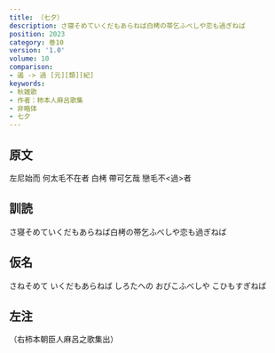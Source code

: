 ```yaml
---
title: （七夕）
description: さ寝そめていくだもあらねば白栲の帯乞ふべしや恋も過ぎねば
position: 2023
category: 巻10
version: '1.0'
volume: 10
comparison:
- 遏 -> 過 [元][類][紀]
keywords:
- 秋雑歌
- 作者：柿本人麻呂歌集
- 非略体
- 七夕
---
```


## 原文

左尼始而 何太毛不在者 白栲 帶可乞哉 戀毛不<過>者

## 訓読

さ寝そめていくだもあらねば白栲の帯乞ふべしや恋も過ぎねば

## 仮名

さねそめて いくだもあらねば しろたへの おびこふべしや こひもすぎねば

## 左注

（右柿本朝臣人麻呂之歌集出）
